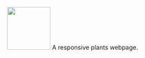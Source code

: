 <img src="https://res.cloudinary.com/djix6uusx/image/upload/v1643069512/flora-logo_dzrytg.png" width="100px" height="100px"/>
A responsive plants webpage.

